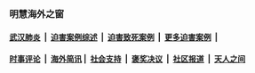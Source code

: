 
### 明慧海外之窗

####  [武汉肺炎](indexes/365.md?t=07120300) &nbsp;|&nbsp;  [迫害案例综述](indexes/328.md?t=07120300) &nbsp;|&nbsp; [迫害致死案例](indexes/277.md?t=07120300)  &nbsp;|&nbsp; [更多迫害案例](indexes/81.md?t=07120300)  &nbsp;|&nbsp; 
####  [时事评论](indexes/19.md?t=07120300) &nbsp;|&nbsp; [海外简讯](indexes/245.md?t=07120300)&nbsp;|&nbsp;  [社会支持](indexes/140.md?t=07120300) &nbsp;|&nbsp; [褒奖决议](indexes/282.md?t=07120300) &nbsp;|&nbsp; [社区报道](indexes/91.md?t=07120300)  &nbsp;|&nbsp; [天人之间](indexes/78.md?t=07120300) 


